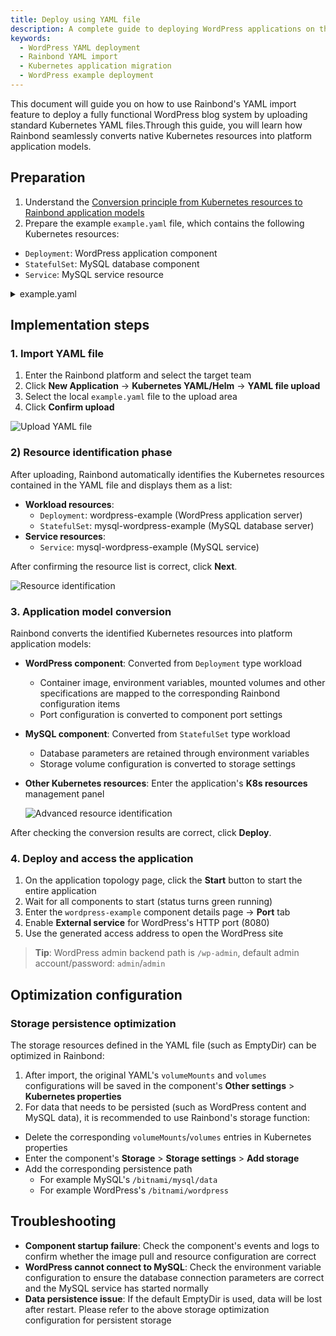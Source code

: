 ```yaml
---
title: Deploy using YAML file
description: A complete guide to deploying WordPress applications on the Rainbond platform by uploading native Kubernetes YAML files
keywords:
  - WordPress YAML deployment
  - Rainbond YAML import
  - Kubernetes application migration
  - WordPress example deployment
---
```


This document will guide you on how to use Rainbond's YAML import feature to deploy a fully functional WordPress blog system by uploading standard Kubernetes YAML files.Through this guide, you will learn how Rainbond seamlessly converts native Kubernetes resources into platform application models.

## Preparation

1. Understand the [Conversion principle from Kubernetes resources to Rainbond application models](./yaml-convert-ram.md)
2. Prepare the example `example.yaml` file, which contains the following Kubernetes resources:
  - `Deployment`: WordPress application component
  - `StatefulSet`: MySQL database component
  - `Service`: MySQL service resource

<details>
<summary>example.yaml</summary>
  <div>

```yaml
---
apiVersion: v1
kind: Service
metadata:
  name: mysql-wordpress-example
  labels:
    app: mysql-wordpress-example
spec:
  type: ClusterIP
  ports:
    - port: 3306
      targetPort: mysql
  selector:
    app: mysql-wordpress-example
---
apiVersion: apps/v1
kind: Deployment
metadata:
  name: wordpress-example
  labels:
    app: wordpress-example
spec:
  selector:
    matchLabels:
      app: wordpress-example
  template:
    metadata:
      labels:
        app: wordpress-example
    spec:
      containers:
        - name: wordpress-example
          image: registry.cn-hangzhou.aliyuncs.com/goodrain/bitnami-wordpress:6
          imagePullPolicy: IfNotPresent
          env:
          - name: WORDPRESS_DATABASE_HOST
            value: "mysql-wordpress-example"
          - name: WORDPRESS_DATABASE_PORT_NUMBER
            value: "3306"
          - name: WORDPRESS_DATABASE_PASSWORD
            value: "wordpress"
          - name: WORDPRESS_DATABASE_USER
            value: "root"
          - name: WORDPRESS_DATABASE_NAME
            value: "wordpress"
          - name: WORDPRESS_USERNAME
            value: "admin"
          - name: WORDPRESS_PASSWORD
            value: "admin"
          ports:
            - name: http
              containerPort: 8080
          volumeMounts:
            - name: wordpress-persistent-storage
              mountPath: /var/www/html
      volumes:
        - name: wordpress-persistent-storage
          emptyDir: {}
---
apiVersion: apps/v1
kind: StatefulSet
metadata:
  name: mysql-wordpress-example
  labels:
    name: mysql-wordpress-example
spec:
  selector:
    matchLabels:
      app: mysql-wordpress-example
  template:
    metadata:
      labels:
        app: mysql-wordpress-example
    spec:
      containers:
      - image: registry.cn-hangzhou.aliyuncs.com/goodrain/bitnami-mysql:latest
        name: mysql
        env:
        - name: MYSQL_ROOT_PASSWORD
          value: "wordpress"
        - name: MYSQL_DATABASE
          value: "wordpress"
        ports:
        - containerPort: 3306
          name: mysql
        volumeMounts:
        - name: mysql-data
          mountPath: /var/lib/mysql
      volumes:
      - name: mysql-data
        emptyDir: {}
```

</div>
</details>

## Implementation steps

### 1. Import YAML file

1. Enter the Rainbond platform and select the target team
2. Click **New Application** → **Kubernetes YAML/Helm** → **YAML file upload**
3. Select the local `example.yaml` file to the upload area
4. Click **Confirm upload**

  ![Upload YAML file](/docs/how-to-guides/deploy-using-yaml-helm/upload-yaml.png)

### 2) Resource identification phase

After uploading, Rainbond automatically identifies the Kubernetes resources contained in the YAML file and displays them as a list:

- **Workload resources**:
  - `Deployment`: wordpress-example (WordPress application server)
  - `StatefulSet`: mysql-wordpress-example (MySQL database server)
- **Service resources**:
  - `Service`: mysql-wordpress-example (MySQL service)

After confirming the resource list is correct, click **Next**.

![Resource identification](/docs/how-to-guides/deploy-using-yaml-helm/yaml-resource.png)

### 3. Application model conversion

Rainbond converts the identified Kubernetes resources into platform application models:

- **WordPress component**: Converted from `Deployment` type workload
  - Container image, environment variables, mounted volumes and other specifications are mapped to the corresponding Rainbond configuration items
  - Port configuration is converted to component port settings
- **MySQL component**: Converted from `StatefulSet` type workload
  - Database parameters are retained through environment variables
  - Storage volume configuration is converted to storage settings
- **Other Kubernetes resources**: Enter the application's **K8s resources** management panel

  ![Advanced resource identification](/docs/how-to-guides/deploy-using-yaml-helm/advanced-resources.png)

After checking the conversion results are correct, click **Deploy**.

### 4. Deploy and access the application

1. On the application topology page, click the **Start** button to start the entire application
2. Wait for all components to start (status turns green running)
3. Enter the `wordpress-example` component details page → **Port** tab
4. Enable **External service** for WordPress's HTTP port (8080)
5. Use the generated access address to open the WordPress site

> **Tip**: WordPress admin backend path is `/wp-admin`, default admin account/password: `admin`/`admin`

## Optimization configuration

### Storage persistence optimization

The storage resources defined in the YAML file (such as EmptyDir) can be optimized in Rainbond:

1. After import, the original YAML's `volumeMounts` and `volumes` configurations will be saved in the component's **Other settings** > **Kubernetes properties**
2. For data that needs to be persisted (such as WordPress content and MySQL data), it is recommended to use Rainbond's storage function:
  - Delete the corresponding `volumeMounts`/`volumes` entries in Kubernetes properties
  - Enter the component's **Storage** > **Storage settings** > **Add storage**
  - Add the corresponding persistence path
    - For example MySQL's `/bitnami/mysql/data`
    - For example WordPress's `/bitnami/wordpress`

## Troubleshooting

- **Component startup failure**: Check the component's events and logs to confirm whether the image pull and resource configuration are correct
- **WordPress cannot connect to MySQL**: Check the environment variable configuration to ensure the database connection parameters are correct and the MySQL service has started normally
- **Data persistence issue**: If the default EmptyDir is used, data will be lost after restart. Please refer to the above storage optimization configuration for persistent storage
